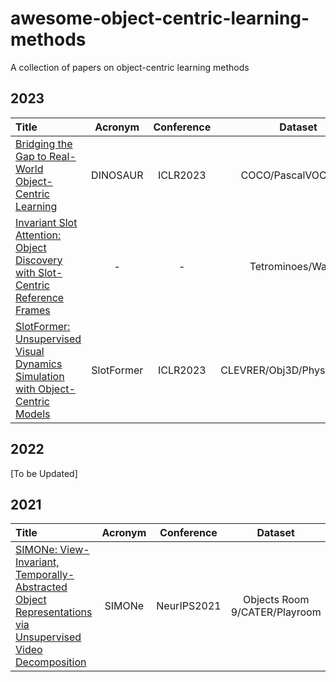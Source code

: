 # awesome-object-centric-learning-methods
A collection of papers on object-centric learning methods 

## 2023

| Title | Acronym | Conference | Dataset| Code |
| :---------| :------------------------------:| :----------------------: | :-------------------------------------------------------------------------:| :--------------------: |
| [Bridging the Gap to Real-World Object-Centric Learning](https://arxiv.org/abs/2209.14860) | DINOSAUR | ICLR2023 | COCO/PascalVOC/MOVi | - |
| [Invariant Slot Attention: Object Discovery with Slot-Centric Reference Frames](https://arxiv.org/pdf/2302.04973.pdf) | - | - | Tetrominoes/Waymo | - |
| [SlotFormer: Unsupervised Visual Dynamics Simulation with Object-Centric Models](https://arxiv.org/abs/2210.05861) | SlotFormer | ICLR2023 | CLEVRER/Obj3D/Physion/PHYRE | - |


## 2022
[To be Updated]

## 2021
| Title | Acronym | Conference | Dataset| Code |
| :---------| :------------------------------:| :----------------------: | :-------------------------------------------------------------------------:| :--------------------: |
| [SIMONe: View-Invariant, Temporally-Abstracted Object Representations via Unsupervised Video Decomposition](https://arxiv.org/abs/2106.03849) | SIMONe | NeurIPS2021 |  Objects Room 9/CATER/Playroom | - |
